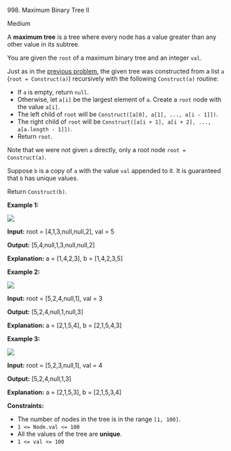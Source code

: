 998\. Maximum Binary Tree II

Medium

A **maximum tree** is a tree where every node has a value greater than any other value in its subtree.

You are given the `root` of a maximum binary tree and an integer `val`.

Just as in the [previous problem](https://leetcode.com/problems/maximum-binary-tree/), the given tree was constructed from a list `a` (`root = Construct(a)`) recursively with the following `Construct(a)` routine:

*   If `a` is empty, return `null`.
*   Otherwise, let `a[i]` be the largest element of `a`. Create a `root` node with the value `a[i]`.
*   The left child of `root` will be `Construct([a[0], a[1], ..., a[i - 1]])`.
*   The right child of `root` will be `Construct([a[i + 1], a[i + 2], ..., a[a.length - 1]])`.
*   Return `root`.

Note that we were not given `a` directly, only a root node `root = Construct(a)`.

Suppose `b` is a copy of `a` with the value `val` appended to it. It is guaranteed that `b` has unique values.

Return `Construct(b)`.

**Example 1:**

![](https://leetcode-in-java.github.io/src/main/java/g0901_1000/s0998_maximum_binary_tree_ii/maxtree1.jpg)

**Input:** root = [4,1,3,null,null,2], val = 5

**Output:** [5,4,null,1,3,null,null,2]

**Explanation:** a = [1,4,2,3], b = [1,4,2,3,5]

**Example 2:**

![](https://leetcode-in-java.github.io/src/main/java/g0901_1000/s0998_maximum_binary_tree_ii/maxtree21.jpg)

**Input:** root = [5,2,4,null,1], val = 3

**Output:** [5,2,4,null,1,null,3]

**Explanation:** a = [2,1,5,4], b = [2,1,5,4,3]

**Example 3:**

![](https://leetcode-in-java.github.io/src/main/java/g0901_1000/s0998_maximum_binary_tree_ii/maxtree3.jpg)

**Input:** root = [5,2,3,null,1], val = 4

**Output:** [5,2,4,null,1,3]

**Explanation:** a = [2,1,5,3], b = [2,1,5,3,4]

**Constraints:**

*   The number of nodes in the tree is in the range `[1, 100]`.
*   `1 <= Node.val <= 100`
*   All the values of the tree are **unique**.
*   `1 <= val <= 100`